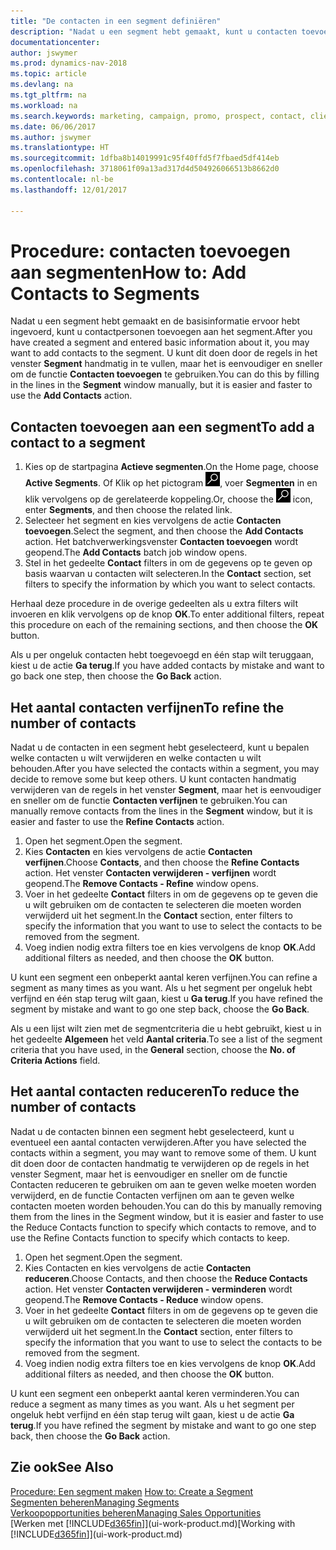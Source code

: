 ```yaml
---
title: "De contacten in een segment definiëren"
description: "Nadat u een segment hebt gemaakt, kunt u contacten toevoegen aan het segment, bijvoorbeeld als onderdeel van een marketingcampagne die is gericht op specifieke klanten of cliënten."
documentationcenter: 
author: jswymer
ms.prod: dynamics-nav-2018
ms.topic: article
ms.devlang: na
ms.tgt_pltfrm: na
ms.workload: na
ms.search.keywords: marketing, campaign, promo, prospect, contact, client, customer
ms.date: 06/06/2017
ms.author: jswymer
ms.translationtype: HT
ms.sourcegitcommit: 1dfba8b14019991c95f40ffd5f7fbaed5df414eb
ms.openlocfilehash: 3718061f09a13ad317d4d504926066513b8662d0
ms.contentlocale: nl-be
ms.lasthandoff: 12/01/2017

---
```

# <a name="how-to-add-contacts-to-segments"></a><span data-ttu-id="ba6b1-103">Procedure: contacten toevoegen aan segmenten</span><span class="sxs-lookup"><span data-stu-id="ba6b1-103">How to: Add Contacts to Segments</span></span>
<span data-ttu-id="ba6b1-104">Nadat u een segment hebt gemaakt en de basisinformatie ervoor hebt ingevoerd, kunt u contactpersonen toevoegen aan het segment.</span><span class="sxs-lookup"><span data-stu-id="ba6b1-104">After you have created a segment and entered basic information about it, you may want to add contacts to the segment.</span></span> <span data-ttu-id="ba6b1-105">U kunt dit doen door de regels in het venster **Segment** handmatig in te vullen, maar het is eenvoudiger en sneller om de functie **Contacten toevoegen** te gebruiken.</span><span class="sxs-lookup"><span data-stu-id="ba6b1-105">You can do this by filling in the lines in the **Segment** window manually, but it is easier and faster to use the **Add Contacts** action.</span></span>

## <a name="to-add-a-contact-to-a-segment"></a><span data-ttu-id="ba6b1-106">Contacten toevoegen aan een segment</span><span class="sxs-lookup"><span data-stu-id="ba6b1-106">To add a contact to a segment</span></span>
1. <span data-ttu-id="ba6b1-107">Kies op de startpagina **Actieve segmenten**.</span><span class="sxs-lookup"><span data-stu-id="ba6b1-107">On the Home page, choose **Active Segments**.</span></span> <span data-ttu-id="ba6b1-108">Of Klik op het pictogram ![Zoeken naar pagina of rapport](media/ui-search/search_small.png "pictogram Zoeken naar pagina of rapport"), voer **Segmenten** in en klik vervolgens op de gerelateerde koppeling.</span><span class="sxs-lookup"><span data-stu-id="ba6b1-108">Or, choose the ![Search for Page or Report](media/ui-search/search_small.png "Search for Page or Report icon") icon, enter **Segments**, and then choose the related link.</span></span>  
2. <span data-ttu-id="ba6b1-109">Selecteer het segment en kies vervolgens de actie **Contacten toevoegen**.</span><span class="sxs-lookup"><span data-stu-id="ba6b1-109">Select the segment, and then choose the **Add Contacts** action.</span></span> <span data-ttu-id="ba6b1-110">Het batchverwerkingsvenster **Contacten toevoegen** wordt geopend.</span><span class="sxs-lookup"><span data-stu-id="ba6b1-110">The **Add Contacts** batch job window opens.</span></span>
3. <span data-ttu-id="ba6b1-111">Stel in het gedeelte **Contact** filters in om de gegevens op te geven op basis waarvan u contacten wilt selecteren.</span><span class="sxs-lookup"><span data-stu-id="ba6b1-111">In the **Contact** section, set filters to specify the information by which you want to select contacts.</span></span>

<span data-ttu-id="ba6b1-112">Herhaal deze procedure in de overige gedeelten als u extra filters wilt invoeren en klik vervolgens op de knop **OK**.</span><span class="sxs-lookup"><span data-stu-id="ba6b1-112">To enter additional filters, repeat this procedure on each of the remaining sections, and then choose the **OK** button.</span></span>

<span data-ttu-id="ba6b1-113">Als u per ongeluk contacten hebt toegevoegd en één stap wilt teruggaan, kiest u de actie **Ga terug**.</span><span class="sxs-lookup"><span data-stu-id="ba6b1-113">If you have added contacts by mistake and want to go back one step, then choose the **Go Back** action.</span></span>

## <a name="to-refine-the-number-of-contacts"></a><span data-ttu-id="ba6b1-114">Het aantal contacten verfijnen</span><span class="sxs-lookup"><span data-stu-id="ba6b1-114">To refine the number of contacts</span></span>
<span data-ttu-id="ba6b1-115">Nadat u de contacten in een segment hebt geselecteerd, kunt u bepalen welke contacten u wilt verwijderen en welke contacten u wilt behouden.</span><span class="sxs-lookup"><span data-stu-id="ba6b1-115">After you have selected the contacts within a segment, you may decide to remove some but keep others.</span></span> <span data-ttu-id="ba6b1-116">U kunt contacten handmatig verwijderen van de regels in het venster **Segment**, maar het is eenvoudiger en sneller om de functie **Contacten verfijnen** te gebruiken.</span><span class="sxs-lookup"><span data-stu-id="ba6b1-116">You can manually remove contacts from the lines in the **Segment** window, but it is easier and faster to use the **Refine Contacts** action.</span></span>

1. <span data-ttu-id="ba6b1-117">Open het segment.</span><span class="sxs-lookup"><span data-stu-id="ba6b1-117">Open the segment.</span></span>
2. <span data-ttu-id="ba6b1-118">Kies **Contacten** en kies vervolgens de actie **Contacten verfijnen**.</span><span class="sxs-lookup"><span data-stu-id="ba6b1-118">Choose **Contacts**, and then choose the **Refine Contacts** action.</span></span> <span data-ttu-id="ba6b1-119">Het venster **Contacten verwijderen - verfijnen** wordt geopend.</span><span class="sxs-lookup"><span data-stu-id="ba6b1-119">The **Remove Contacts - Refine** window opens.</span></span>
3. <span data-ttu-id="ba6b1-120">Voer in het gedeelte **Contact** filters in om de gegevens op te geven die u wilt gebruiken om de contacten te selecteren die moeten worden verwijderd uit het segment.</span><span class="sxs-lookup"><span data-stu-id="ba6b1-120">In the **Contact** section, enter filters to specify the information that you want to use to select the contacts to be removed from the segment.</span></span>
4. <span data-ttu-id="ba6b1-121">Voeg indien nodig extra filters toe en kies vervolgens de knop **OK**.</span><span class="sxs-lookup"><span data-stu-id="ba6b1-121">Add additional filters as needed, and then choose the **OK** button.</span></span>

<span data-ttu-id="ba6b1-122">U kunt een segment een onbeperkt aantal keren verfijnen.</span><span class="sxs-lookup"><span data-stu-id="ba6b1-122">You can refine a segment as many times as you want.</span></span> <span data-ttu-id="ba6b1-123">Als u het segment per ongeluk hebt verfijnd en één stap terug wilt gaan, kiest u **Ga terug**.</span><span class="sxs-lookup"><span data-stu-id="ba6b1-123">If you have refined the segment by mistake and want to go one step back, choose the **Go Back**.</span></span>

<span data-ttu-id="ba6b1-124">Als u een lijst wilt zien met de segmentcriteria die u hebt gebruikt, kiest u in het gedeelte **Algemeen** het veld **Aantal criteria**.</span><span class="sxs-lookup"><span data-stu-id="ba6b1-124">To see a list of the segment criteria that you have used, in the **General** section, choose the **No. of Criteria Actions** field.</span></span>

## <a name="to-reduce-the-number-of-contacts"></a><span data-ttu-id="ba6b1-125">Het aantal contacten reduceren</span><span class="sxs-lookup"><span data-stu-id="ba6b1-125">To reduce the number of contacts</span></span>
<span data-ttu-id="ba6b1-126">Nadat u de contacten binnen een segment hebt geselecteerd, kunt u eventueel een aantal contacten verwijderen.</span><span class="sxs-lookup"><span data-stu-id="ba6b1-126">After you have selected the contacts within a segment, you may want to remove some of them.</span></span> <span data-ttu-id="ba6b1-127">U kunt dit doen door de contacten handmatig te verwijderen op de regels in het venster Segment, maar het is eenvoudiger en sneller om de functie Contacten reduceren te gebruiken om aan te geven welke moeten worden verwijderd, en de functie Contacten verfijnen om aan te geven welke contacten moeten worden behouden.</span><span class="sxs-lookup"><span data-stu-id="ba6b1-127">You can do this by manually removing them from the lines in the Segment window, but it is easier and faster to use the Reduce Contacts function to specify which contacts to remove, and to use the Refine Contacts function to specify which contacts to keep.</span></span>

1. <span data-ttu-id="ba6b1-128">Open het segment.</span><span class="sxs-lookup"><span data-stu-id="ba6b1-128">Open the segment.</span></span>
2. <span data-ttu-id="ba6b1-129">Kies Contacten en kies vervolgens de actie **Contacten reduceren**.</span><span class="sxs-lookup"><span data-stu-id="ba6b1-129">Choose Contacts, and then choose the **Reduce Contacts** action.</span></span> <span data-ttu-id="ba6b1-130">Het venster **Contacten verwijderen - verminderen** wordt geopend.</span><span class="sxs-lookup"><span data-stu-id="ba6b1-130">The **Remove Contacts - Reduce** window opens.</span></span>
3. <span data-ttu-id="ba6b1-131">Voer in het gedeelte **Contact** filters in om de gegevens op te geven die u wilt gebruiken om de contacten te selecteren die moeten worden verwijderd uit het segment.</span><span class="sxs-lookup"><span data-stu-id="ba6b1-131">In the **Contact** section, enter filters to specify the information that you want to use to select the contacts to be removed from the segment.</span></span>
4. <span data-ttu-id="ba6b1-132">Voeg indien nodig extra filters toe en kies vervolgens de knop **OK**.</span><span class="sxs-lookup"><span data-stu-id="ba6b1-132">Add additional filters as needed, and then choose the **OK** button.</span></span>

<span data-ttu-id="ba6b1-133">U kunt een segment een onbeperkt aantal keren verminderen.</span><span class="sxs-lookup"><span data-stu-id="ba6b1-133">You can reduce a segment as many times as you want.</span></span> <span data-ttu-id="ba6b1-134">Als u het segment per ongeluk hebt verfijnd en één stap terug wilt gaan, kiest u de actie **Ga terug**.</span><span class="sxs-lookup"><span data-stu-id="ba6b1-134">If you have refined the segment by mistake and want to go one step back, then choose the **Go Back** action.</span></span>

## <a name="see-also"></a><span data-ttu-id="ba6b1-135">Zie ook</span><span class="sxs-lookup"><span data-stu-id="ba6b1-135">See Also</span></span>
<span data-ttu-id="ba6b1-136">[Procedure: Een segment maken](marketing-how-create-segment.md) </span><span class="sxs-lookup"><span data-stu-id="ba6b1-136">[How to: Create a Segment](marketing-how-create-segment.md) </span></span>  
[<span data-ttu-id="ba6b1-137">Segmenten beheren</span><span class="sxs-lookup"><span data-stu-id="ba6b1-137">Managing Segments</span></span>](marketing-segments.md)  
[<span data-ttu-id="ba6b1-138">Verkoopopportunities beheren</span><span class="sxs-lookup"><span data-stu-id="ba6b1-138">Managing Sales Opportunities</span></span>](marketing-manage-sales-opportunities.md)  
<span data-ttu-id="ba6b1-139">[Werken met [!INCLUDE[d365fin](includes/d365fin_md.md)]](ui-work-product.md)</span><span class="sxs-lookup"><span data-stu-id="ba6b1-139">[Working with [!INCLUDE[d365fin](includes/d365fin_md.md)]](ui-work-product.md)</span></span>  

